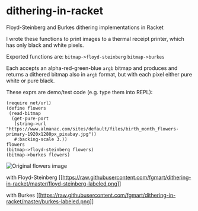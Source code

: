 # dithering-in-racket
Floyd-Steinberg and Burkes dithering implementations in Racket

I wrote these functions to print images to a thermal receipt printer, which has only black and white pixels.

Exported functions are:
`bitmap->floyd-steinberg`
`bitmap->burkes`

Each accepts an alpha-red-green-blue `argb` bitmap and produces and returns a dithered bitmap also in `argb` format, but with each pixel either pure white or pure black.

These exprs are demo/test code (e.g. type them into REPL):
```
(require net/url)
(define flowers
 (read-bitmap
  (get-pure-port
   (string->url "https://www.almanac.com/sites/default/files/birth_month_flowers-primary-1920x1280px_pixabay.jpg"))
   #:backing-scale 3.))
flowers
(bitmap->floyd-steinberg flowers)
(bitmap->burkes flowers)
```
![Original flowers image]([https://raw.githubusercontent.com/fgmart/dithering-in-racket/master/flowers.png "Original flowers image")

with Floyd-Steinberg
[[https://raw.githubusercontent.com/fgmart/dithering-in-racket/master/floyd-steinberg-labeled.png]]

with Burkes
[[https://raw.githubusercontent.com/fgmart/dithering-in-racket/master/burkes-labeled.png]]
